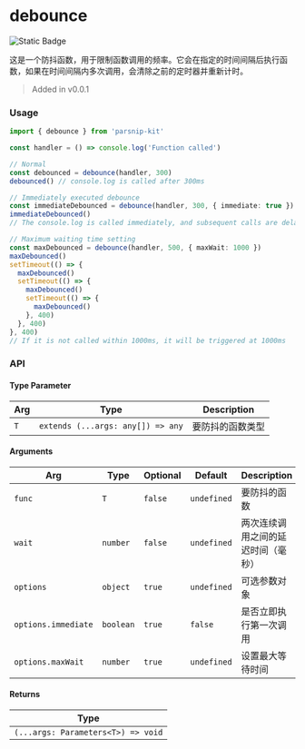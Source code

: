 # debounce
![Static Badge](https://img.shields.io/badge/Coverage-100.00%-FF8C00)
      
这是一个防抖函数，用于限制函数调用的频率。它会在指定的时间间隔后执行函数，如果在时间间隔内多次调用，会清除之前的定时器并重新计时。 


> Added in v0.0.1



### Usage

```typescript
import { debounce } from 'parsnip-kit'

const handler = () => console.log('Function called')

// Normal
const debounced = debounce(handler, 300)
debounced() // console.log is called after 300ms

// Immediately executed debounce
const immediateDebounced = debounce(handler, 300, { immediate: true })
immediateDebounced()
// The console.log is called immediately, and subsequent calls are delayed by 300ms

// Maximum waiting time setting
const maxDebounced = debounce(handler, 500, { maxWait: 1000 })
maxDebounced()
setTimeout(() => {
  maxDebounced()
  setTimeout(() => {
    maxDebounced()
    setTimeout(() => {
      maxDebounced()
    }, 400)
  }, 400)
}, 400)
// If it is not called within 1000ms, it will be triggered at 1000ms

```


### API

#### Type Parameter

| Arg | Type | Description |
| --- | --- | --- |
| `T` | `extends (...args: any[]) => any` | 要防抖的函数类型  |

#### Arguments

| Arg | Type | Optional | Default | Description |
| --- | --- | --- | --- | --- |
| `func` | `T` | `false` | `undefined` | 要防抖的函数  |
| `wait` | `number` | `false` | `undefined` | 两次连续调用之间的延迟时间（毫秒）  |
| `options` | `object` | `true` | `undefined` | 可选参数对象  |
| `options.immediate` | `boolean` | `true` | `false` | 是否立即执行第一次调用  |
| `options.maxWait` | `number` | `true` | `undefined` | 设置最大等待时间  |

#### Returns

| Type |
| ---  |
| `(...args: Parameters<T>) => void`  |